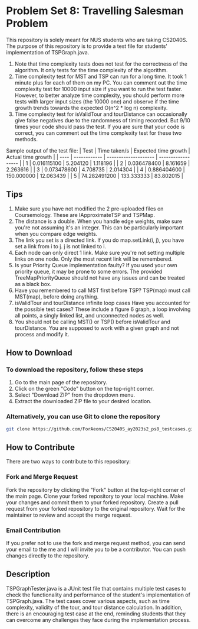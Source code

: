 # Problem Set 8: Travelling Salesman Problem

This repository is solely meant for NUS students who are taking CS2040S. The purpose of this
repository is to provide a test file for students' implementation of TSPGraph.java.

1. Note that time complexity tests does not test for the correctness of the algorithm. It only tests for the time complexity of the algorithm.
2. Time complexity test for MST and TSP can run for a long time. It took 1 minute plus for each of them on my PC. You can comment out the time complexity test for 10000 input size if you want to run the test faster. However, to better analyze time complexity, you should perform more tests with larger input sizes (the 10000 one) and observe if the time growth trends towards the expected O(n^2 \* log n) complexity.
3. Time complexity test for isValidTour and tourDistance can occasionally give false negatives due to the randomness of timing recorded. But 9/10 times your code should pass the test. If you are sure that your code is correct, you can comment out the time complexity test for these two methods.

Sample output of the test file:
| Test | Time taken/s | Expected time growth | Actual time growth |
| ---- | ------------ | -------------------- | ------------------ |
| 1 | 0.016115100 | 5.204120 | 1.118196 |
| 2 | 0.036478400 | 8.161659 | 2.263616 |
| 3 | 0.073478600 | 4.708735 | 2.014304 |
| 4 | 0.886404600 | 150.000000 | 12.063439 |
| 5 | 74.282491200 | 133.333333 | 83.802015 |

## Tips

1. Make sure you have not modified the 2 pre-uploaded files on Coursemology.
   These are IApproximateTSP and TSPMap.
2. The distance is a double.
   When you handle edge weights, make sure you're not assuming it's an integer. This can be particularly important when you compare edge weights.
3. The link you set is a directed link.
   If you do map.setLink(i, j), you have set a link from i to j. j is not linked to i.
4. Each node can only direct 1 link.
   Make sure you're not setting multiple links on one node. Only the most recent link will be remembered.
5. Is your Priority Queue implementation faulty?
   If you used your own priority queue, it may be prone to some errors. The provided TreeMapPriorityQueue should not have any issues and can be treated as a black box.
6. Have you remembered to call MST first before TSP?
   TSP(map) must call MST(map), before doing anything.
7. isValidTour and tourDistance infinite loop cases
   Have you accounted for the possible test cases? These include a figure 6 graph, a loop involving all points, a singly linked list, and unconnected nodes as well.
8. You should not be calling MST() or TSP() before isValidTour and tourDistance.
   You are supposed to work with a given graph and not process and modify it.

## How to Download

### To download the repository, follow these steps

1. Go to the main page of the repository.
2. Click on the green "Code" button on the top-right corner.
3. Select "Download ZIP" from the dropdown menu.
4. Extract the downloaded ZIP file to your desired location.

### Alternatively, you can use Git to clone the repository

```bash
git clone https://github.com/ForAeons/CS2040S_ay2023s2_ps8_testcases.git
```

## How to Contribute

There are two ways to contribute to this repository:

### Fork and Merge Request

Fork the repository by clicking the "Fork" button at the top-right corner of the main page.
Clone your forked repository to your local machine.
Make your changes and commit them to your forked repository.
Create a pull request from your forked repository to the original repository.
Wait for the maintainer to review and accept the merge request.

### Email Contribution

If you prefer not to use the fork and merge request method, you can send your email to the me and I will invite you to be a contributor. You can push changes directly to the repository.

## Description

TSPGraphTester.java is a JUnit test file that contains multiple test cases to check the functionality and performance of the student's implementation of TSPGraph.java. The test cases cover various aspects, such as time complexity, validity of the tour, and tour distance calculation. In addition, there is an encouraging test case at the end, reminding students that they can overcome any challenges they face during the implementation process.
